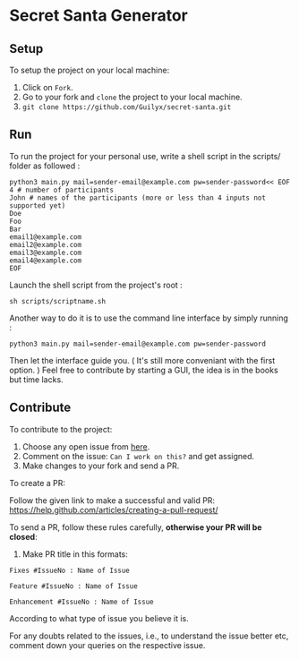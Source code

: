 # Secret Santa Generator

## Setup

To setup the project on your local machine:

1. Click on `Fork`.
2. Go to your fork and `clone` the project to your local machine.
3. `git clone https://github.com/Guilyx/secret-santa.git`

## Run

To run the project for your personal use, write a shell script in the scripts/ folder as followed :

```
python3 main.py mail=sender-email@example.com pw=sender-password<< EOF
4 # number of participants
John # names of the participants (more or less than 4 inputs not supported yet)
Doe
Foo
Bar
email1@example.com
email2@example.com
email3@example.com
email4@example.com
EOF
```

Launch the shell script from the project's root :

```sh scripts/scriptname.sh```

Another way to do it is to use the command line interface by simply running :

```python3 main.py mail=sender-email@example.com pw=sender-password```

Then let the interface guide you. ( It's still more conveniant with the first option. ) Feel free to contribute by starting a GUI, the idea is in the books but time lacks.

## Contribute

To contribute to the project:

1. Choose any open issue from [here](https://github.com/Guilyx/secret-santa/issues). 
2. Comment on the issue: `Can I work on this?` and get assigned.
3. Make changes to your fork and send a PR.

To create a PR:

Follow the given link to make a successful and valid PR: https://help.github.com/articles/creating-a-pull-request/

To send a PR, follow these rules carefully, **otherwise your PR will be closed**:

1. Make PR title in this formats: 
```
Fixes #IssueNo : Name of Issue
``` 
```
Feature #IssueNo : Name of Issue
```
```
Enhancement #IssueNo : Name of Issue
```

According to what type of issue you believe it is.

For any doubts related to the issues, i.e., to understand the issue better etc, comment down your queries on the respective issue.
